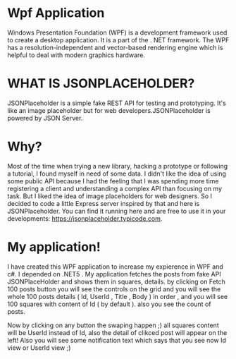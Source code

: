 # Wpf Application

Windows Presentation Foundation (WPF) is a development framework used to create a desktop application. It is a part of the . NET framework. The WPF has a resolution-independent and vector-based rendering engine which is helpful to deal with modern graphics hardware.

# WHAT IS JSONPLACEHOLDER?

JSONPlaceholder is a simple fake REST API for testing and prototyping. It's like an image placeholder but for web developers.JSONPlaceholder is powered by JSON Server. 

# Why?

Most of the time when trying a new library, hacking a prototype or following a tutorial, I found myself in need of some data.
I didn't like the idea of using some public API because I had the feeling that I was spending more time registering a client and understanding a complex API than focusing on my task.
But I liked the idea of image placeholders for web designers. So I decided to code a little Express server inspired by that and here is JSONPlaceholder.
You can find it running here and are free to use it in your developments: https://jsonplaceholder.typicode.com.

# My application!

I have created this WPF application to increase my expierence in WPF and c#. I depended on .NET5 . My application fetches the posts from fake API JSONPlaceHolder and shows them in squares, details.
by clicking on Fetch 100 posts button you will see the controls on the grid and you will see the whole 100 posts details ( Id, UserId , Title , Body ) in order ,
and you will see 100 squares with content of Id ( by default ). also you see the count of posts.

Now by clicking on any button the swaping happen ;) all squares content will be UserId instead of Id, also the detail of clikced post will appear on the left!
Also you will see some notification text which says that you see now Id view or UserId view ;) 



